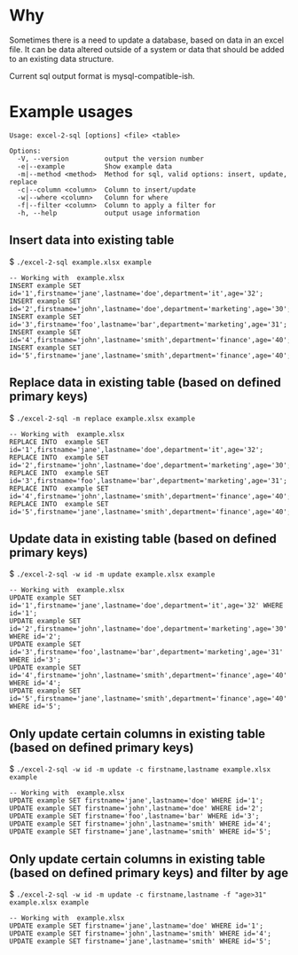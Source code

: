 # Why
Sometimes there is a need to update a database, based on data in an excel file. It can be
data altered outside of a system or data that should be added to an existing data structure.

Current sql output format is mysql-compatible-ish.


# Example usages

```
Usage: excel-2-sql [options] <file> <table>

Options:
  -V, --version         output the version number
  -e|--example          Show example data
  -m|--method <method>  Method for sql, valid options: insert, update, replace
  -c|--column <column>  Column to insert/update
  -w|--where <column>   Column for where
  -f|--filter <column>  Column to apply a filter for
  -h, --help            output usage information
```


## Insert data into existing table
$ `./excel-2-sql example.xlsx example`
```
-- Working with  example.xlsx
INSERT example SET id='1',firstname='jane',lastname='doe',department='it',age='32';
INSERT example SET id='2',firstname='john',lastname='doe',department='marketing',age='30';
INSERT example SET id='3',firstname='foo',lastname='bar',department='marketing',age='31';
INSERT example SET id='4',firstname='john',lastname='smith',department='finance',age='40';
INSERT example SET id='5',firstname='jane',lastname='smith',department='finance',age='40';
```


## Replace data in existing table (based on defined primary keys)
$ `./excel-2-sql -m replace example.xlsx example`

```
-- Working with  example.xlsx
REPLACE INTO  example SET id='1',firstname='jane',lastname='doe',department='it',age='32';
REPLACE INTO  example SET id='2',firstname='john',lastname='doe',department='marketing',age='30';
REPLACE INTO  example SET id='3',firstname='foo',lastname='bar',department='marketing',age='31';
REPLACE INTO  example SET id='4',firstname='john',lastname='smith',department='finance',age='40';
REPLACE INTO  example SET id='5',firstname='jane',lastname='smith',department='finance',age='40';
```

## Update data in existing table (based on defined primary keys)
$ `./excel-2-sql -w id -m update example.xlsx example`

```
-- Working with  example.xlsx
UPDATE example SET id='1',firstname='jane',lastname='doe',department='it',age='32' WHERE id='1';
UPDATE example SET id='2',firstname='john',lastname='doe',department='marketing',age='30' WHERE id='2';
UPDATE example SET id='3',firstname='foo',lastname='bar',department='marketing',age='31' WHERE id='3';
UPDATE example SET id='4',firstname='john',lastname='smith',department='finance',age='40' WHERE id='4';
UPDATE example SET id='5',firstname='jane',lastname='smith',department='finance',age='40' WHERE id='5';
```

## Only update certain columns in existing table (based on defined primary keys)
$ `./excel-2-sql -w id -m update -c firstname,lastname example.xlsx example`

```
-- Working with  example.xlsx
UPDATE example SET firstname='jane',lastname='doe' WHERE id='1';
UPDATE example SET firstname='john',lastname='doe' WHERE id='2';
UPDATE example SET firstname='foo',lastname='bar' WHERE id='3';
UPDATE example SET firstname='john',lastname='smith' WHERE id='4';
UPDATE example SET firstname='jane',lastname='smith' WHERE id='5';
```

## Only update certain columns in existing table (based on defined primary keys) and filter by age
$ `./excel-2-sql -w id -m update -c firstname,lastname -f "age>31" example.xlsx example`

```
-- Working with  example.xlsx
UPDATE example SET firstname='jane',lastname='doe' WHERE id='1';
UPDATE example SET firstname='john',lastname='smith' WHERE id='4';
UPDATE example SET firstname='jane',lastname='smith' WHERE id='5';
```

